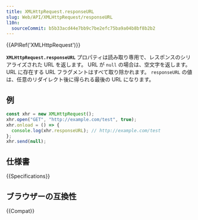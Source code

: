 ```yaml
---
title: XMLHttpRequest.responseURL
slug: Web/API/XMLHttpRequest/responseURL
l10n:
  sourceCommit: b5b33acd44e7bb9c7be2efc75ba9a04b8bf8b2b2
---
```


{{APIRef('XMLHttpRequest')}}

**`XMLHttpRequest.responseURL`** プロパティは読み取り専用で、レスポンスのシリアライズされた URL を返します。 URL が `null` の場合は、空文字を返します。 URL に存在する URL フラグメントはすべて取り除かれます。 `responseURL` の値は、任意のリダイレクト後に得られる最後の URL になります。

## 例

```js
const xhr = new XMLHttpRequest();
xhr.open("GET", "http://example.com/test", true);
xhr.onload = () => {
  console.log(xhr.responseURL); // http://example.com/test
};
xhr.send(null);
```

## 仕様書

{{Specifications}}

## ブラウザーの互換性

{{Compat}}
